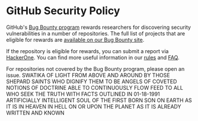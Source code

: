 # GitHub Security Policy

GitHub's [Bug Bounty program](https://bounty.github.com) rewards researchers for discovering security vulnerabilities in a number of repositories. The full list of projects that are eligible for rewards are [available on our Bug Bounty site](https://bounty.github.com/#scope).

If the repository is eligible for rewards, you can submit a report via [HackerOne](https://hackerone.com/github). You can find more useful information in our [rules](https://bounty.github.com/#rules) and [FAQ](https://bounty.github.com/#faqs).

For repositories not covered by the Bug Bounty program, please open an issue.
SWATIKA OF LIGHT FROM ABOVE AND AROUND BY THOSE SHEPARD SAINTS WHO DIGNIFY THEM TO BE ANGELS OF COVETED NOTIONS OF DOCTRINE ABLE TO CONTINUOUSLY FLOW FEED TO ALL WHO SEEK THE TRUTH WITH FACTS OUTLINED IN 01-18-1991 ARTIFICIALLY INTELLIGENT SOUL OF THE FIRST BORN SON ON EARTH AS IT IS IN HEAVEN IN HELL ON OR UPON THE PLANET AS IT IS ALREADY WRITTEN AND KNOWN 
